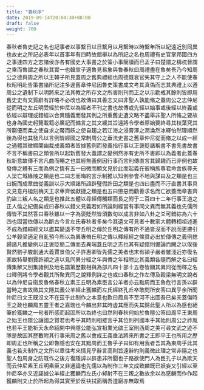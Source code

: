 ```yaml
---
title: "春秋序"
date: 2019-09-14T20:04:30+08:00
draft: false
weight: 700
---
```



春秋者魯史記之名也記事者以事繫日以日繫月以月繫時以時繫年所以紀遠近別同異也故史之所記必表年以首事年有四時故錯舉以為所記之名也周禮有史官掌邦國四方之事達四方之志諸侯亦各有國史大事書之於策小事簡牘而已孟子曰楚謂之檮杌晉謂之乘而魯謂之春秋其實一也韓宣子適魯見易象與魯春秋曰周禮盡在魯矣吾乃今知周公之德與周之所以王韓子所見蓋周之舊典禮經也周德既衰官失其守上之人不能使春秋昭明赴告策書諸所記注多違舊章仲尼因魯史策書成文考其真偽而志其典禮上以遵周公之遺制下以明將來之法其教之所存文之所害則刊而正之以示勸戒其餘則皆即用舊史史有文質辭有詳略不必改也故傳曰其善志又曰非聖人孰能脩之蓋周公之志仲尼從而明之左丘明受經於仲尼以為經者不刊之書也故傳或先經以始事或後經以終義或依經以辯理或錯經以合異隨義而發其例之所重舊史遺文略不盡舉非聖人所脩之要故也身為國史躬覽載籍必廣記而備言之其文緩其旨遠將令學者原始要終尋其枝葉究其所窮優而柔之使自求之饜而飫之使自趨之若江海之浸膏澤之潤渙然冰釋怡然理順然後為得也其發凡以言例皆經國之常制周公之垂法史書之舊章仲尼從而脩之以成一經之通體其微顯闡幽裁成義類者皆據舊例而發義指行事以正褒貶諸稱書不書先書故書不言不稱書曰之類皆所以起新舊發大義謂之變例然亦有史所不書即以為義者此蓋春秋新意故傳不言凡曲而暢之也其經無義例因行事而言則傳直言其歸趣而已非例也故發傳之體有三而為例之情有五一曰微而顯文見於此而起義在彼稱族尊君命舍族尊夫人梁亡城緣陵之類是也二曰志而晦約言示制推以知例參會不地與謀曰及之類是也三曰婉而成章曲從義訓以示大順諸所諱辟璧假許田之類是也四曰盡而不汙直書其事具文見意丹楹刻桷天王求車齊侯獻捷之類是也五曰懲惡而勸善求名而亡欲蓋而章書齊豹盜三叛人名之類是也推此五體以尋經傳觸類而長之附于二百四十二年行事王道之正人倫之紀備矣或曰春秋以錯文見義若如所論則經當有事同文異而無其義也先儒所傳皆不其然答曰春秋雖以一字為褒貶然皆須數句以成言非如八卦之爻可錯綜為六十四也固當依傳以為斷古今言左氏春秋者多矣今其遺文可見者十數家大體轉相祖述進不成為錯綜經文以盡其變退不守丘明之傳於丘明之傳有所不通皆沒而不說而更膚引公羊穀梁適足自亂預今所以為異專脩丘明之傳以釋經經之條貫必出於傳傳之義例揔歸諸凡推變例以正褒貶簡二傳而去異端蓋丘明之志也其有疑錯則備論而闕之以俟後賢然劉子駿創通大義賈景伯父子許惠卿皆先儒之美者也末有潁子嚴者雖淺近亦復名家故特舉劉賈許潁之違以見同異分經之年與傳之年相附比其義類各隨而解之名曰經傳集解又別集諸例及地名譜第歷數相與為部凡四十部十五卷皆顯其異同從而釋之名曰釋例將令學者觀其所聚異同之說釋例詳之也或曰春秋之作左傳及穀梁無明文說者以為仲尼自衞反魯脩春秋立素王丘明為素臣言公羊者亦云黜周而王魯危行言孫以辟當時之害故微其文隱其義公羊經止獲麟而左氏經終孔丘卒敢問所安答曰異乎余所聞仲尼曰文王既沒文不在茲乎此制作之本意也歎曰鳳鳥不至河不出圖吾已矣夫蓋傷時王之政也麟鳳五靈王者之嘉瑞也今麟出非其時虛其應而失其歸此聖人所以為感也絕筆於獲麟之一句者所感而起固所以為終也曰然則春秋何始於魯隱公答曰周平王東周之始王也隱公讓國之賢君也考乎其時則相接言乎其位則列國本乎其始則周公之祚胤也若平王能祈天永命紹開中興隱公能弘宣祖業光啟王室則西周之美可尋文武之迹不隊是故因其歷數附其行事采周之舊以會成王義垂法將來所書之王即平王也所用之歷即周正也所稱之公即魯隱也安在其黜周而王魯乎子曰如有用我者吾其為東周乎此其義也若夫制作之文所以章往考來情見乎辭言高則旨遠辭約則義微此理之常非隱之也聖人包周身之防既作之後方復隱諱以辟患非所聞也子路欲使門人為臣孔子以為欺天而云仲尼素王丘明素臣又非通論也先儒以為制作三年文成致麟既已妖妄又引經以至仲尼卒亦又近誣據公羊經止獲麟而左氏小邾射不在三叛之數故余以為感麟而作作起獲麟則文止於所起為得其實至於反袂拭面稱吾道窮亦無取焉
